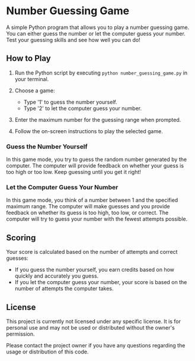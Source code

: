 # Number Guessing Game

A simple Python program that allows you to play a number guessing game. You can either guess the number or let the computer guess your number. Test your guessing skills and see how well you can do!

## How to Play

1. Run the Python script by executing `python number_guessing_game.py` in your terminal.

2. Choose a game:
   - Type '1' to guess the number yourself.
   - Type '2' to let the computer guess your number.

3. Enter the maximum number for the guessing range when prompted.

4. Follow the on-screen instructions to play the selected game.

### Guess the Number Yourself

In this game mode, you try to guess the random number generated by the computer. The computer will provide feedback on whether your guess is too high or too low. Keep guessing until you get it right!

### Let the Computer Guess Your Number

In this game mode, you think of a number between 1 and the specified maximum range. The computer will make guesses and you provide feedback on whether its guess is too high, too low, or correct. The computer will try to guess your number with the fewest attempts possible.

## Scoring

Your score is calculated based on the number of attempts and correct guesses:
- If you guess the number yourself, you earn credits based on how quickly and accurately you guess.
- If you let the computer guess your number, your score is based on the number of attempts the computer takes.

## License

This project is currently not licensed under any specific license. It is for personal use and may not be used or distributed without the owner's permission.

Please contact the project owner if you have any questions regarding the usage or distribution of this code.

